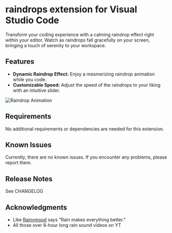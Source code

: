 # raindrops extension for Visual Studio Code

Transform your coding experience with a calming raindrop effect right within your editor. Watch as raindrops fall gracefully on your screen, bringing a touch of serenity to your workspace.

## Features

- **Dynamic Raindrop Effect:** Enjoy a mesmerizing raindrop animation while you code.
- **Customizable Speed:** Adjust the speed of the raindrops to your liking with an intuitive slider.

![Raindrop Animation](https://github.com/piavalentin/raindrops/assets/9430235/3c2f309d-b30e-4f06-a7a1-1ffff458d7ba)

## Requirements

No additional requirements or dependencies are needed for this extension.

## Known Issues

Currently, there are no known issues. If you encounter any problems, please report them.

## Release Notes

See CHANGELOG

## Acknowledgments

- Like [Rainymood](https://www.rainymood.com/) says "Rain makes everything better." 
- All those over 8-hour long rain sound videos on YT

